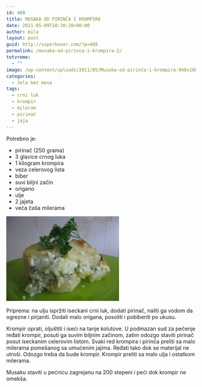 ```yaml
---
id: 488
title: MUSAKA OD PIRINČA I KROMPIRA
date: 2011-05-09T10:30:20+00:00
author: mila
layout: post
guid: http://superkuvar.com/?p=488
permalink: /musaka-od-pirinca-i-krompira-2/
totvreme:
  - ""
image: /wp-content/uploads/2011/05/Musaka-od-pirinča-i-krompira-940x198.jpg
categories:
  - Jela bez mesa
tags:
  - crni luk
  - krompir
  - mileram
  - pirinač
  - jaja
---
```

Potrebno je:

  * pirinač (250 grama)
  * 3 glavice crnog luka
  * 1 kilogram krompira
  * veza celerovog lista
  * biber
  * suvi biljni začin
  * origano
  * ulje
  * 2 jajeta
  * veća čaša milerama

<img class="alignnone size-medium wp-image-3094" title="Musaka od pirinča i krompira" src="/wp-content/uploads/2011/05/Musaka-od-pirin%C4%8Da-i-krompira-300x225.jpg" alt="" width="300" height="225" /> 

Priprema: na ulju ispržiti iseckani crni luk, dodati pirinač, naliti ga vodom da ogrezne i pirjaniti. Dodati malo origana, posoliti i pobiberiti po ukusu.

Krompir oprati, oljuštiti i iseći na tanje kolutove. U podmazan sud za pečenje ređati krompir, posuti ga suvim biljnim začinom, zatim odozgo staviti pirinač posut iseckanim celerovim listom. Svaki red krompira i pirinča preliti sa malo milerama pomešanog sa umućenim jajima. Ređati tako dok se materijal ne utroši. Odozgo treba da bude krompir. Krompir preliti sa malo ulja i ostatkom milerama.

Musaku staviti u pećnicu zagrejanu na 200 stepeni i peći dok krompir ne omekša.

&nbsp;